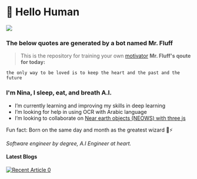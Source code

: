 

# 📔 Hello Human
 ![](https://komarev.com/ghpvc/?username=NinaM31&color=78b6c2)

### The below quotes are generated by a bot named Mr. Fluff
> This is the repository for training your own [motivator](https://github.com/NinaM31/Motivational_bot)
**Mr. Fluff's qoute for today:**
<!-- fluff starts -->
```
the only way to be loved is to keep the heart and the past and the future
```
<!-- fluff ends -->

<!-- ![ezgif com-gif-maker (5)](https://user-images.githubusercontent.com/57009004/120247985-0fb32a80-c27e-11eb-9769-10318df24c25.gif) -->

### I'm Nina, I sleep, eat, and breath A.I.

- I’m currently learning and improving my skills in deep learning 
- I’m looking for help in using OCR with Arabic language
- I’m looking to collaborate on [Near earth objects (NEOWS) with three js](https://github.com/NinaM31/Live-NearEarthObject)  

Fun fact: Born on the same day and month as the greatest wizard 🧙⚡ 

*Software engineer by degree, A.I Engineer at heart.* 

#### Latest Blogs
 <a target="_blank" href="https://github-readme-medium-recent-article.vercel.app/medium/@ninamaamary/0"><img src="https://github-readme-medium-recent-article.vercel.app/medium/@ninamaamary/0" alt="Recent Article 0"> </a>
